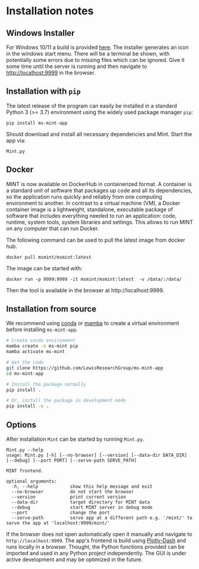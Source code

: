    
# Installation notes
## Windows Installer
For Windows 10/11 a build is provided [here](https://github.com/soerendip/ms-mint/releases/latest). 
The installer generates an icon in the windows start menu. There will be a terminal be shown, 
with potentially some errors due to missing files which can be ignored. Give it some time until
the server is running and then navigate to [http://localhost:9999](http://localhost:9999) 
in the browser.

## Installation with `pip`
The latest release of the program can easily be installed 
in a standard Python 3 (>= 3.7) environment using the widely used
package manager `pip`:

    pip install ms-mint-app

Should download and install all necessary dependencies and Mint.
Start the app via:

```
Mint.py
```

## Docker
MINT is now available on DockerHub in containerized format. A container is a standard unit of software that packages up code and all its dependencies, so the application runs quickly and reliably from one computing environment to another. In contrast to a virtual machine (VM), a Docker container image is a lightweight, standalone, executable package of software that includes everything needed to run an application: code, runtime, system tools, system libraries and settings. This allows to run MINT on any computer that can run Docker.

The following command can be used to pull the latest image from docker hub.

    docker pull msmint/msmint:latest

The image can be started with:

    docker run -p 9999:9999 -it msmint/msmint:latest  -v /data/:/data/

Then the tool is available in the browser at http://localhost:9999.

## Installation from source
We recommend using [conda](https://docs.anaconda.com/free/miniconda/) or [mamba](https://conda-forge.org/miniforge/) to create a virtual environment before installing `ms-mint-app`.

```bash
# Create conda environment
mamba create -n ms-mint pip
mamba activate ms-mint

# Get the code
git clone https://github.com/LewisResearchGroup/ms-mint-app
cd ms-mint-app

# Install the package normally
pip install .

# Or, install the package in development mode
pip install -e .
```

## Options
After installation `Mint` can be started by running `Mint.py`.

```console
Mint.py --help
usage: Mint.py [-h] [--no-browser] [--version] [--data-dir DATA_DIR] [--debug] [--port PORT] [--serve-path SERVE_PATH]

MINT frontend.

optional arguments:
  -h, --help            show this help message and exit
  --no-browser          do not start the browser
  --version             print current version
  --data-dir            target directory for MINT data
  --debug               start MINT server in debug mode
  --port                change the port
  --serve-path          serve app at a different path e.g. '/mint/' to serve the app at 'localhost:9999/mint/'
```

If the browser does not open automatically open it manually and navigate to `http://localhost:9999`. The app's frontend is build using [Plotly-Dash](https://plot.ly/dash/) and runs locally in a browser. Thought, the Python functions provided can be imported and used in any Python project independently. The GUI is under active development and may be optimized in the future.

